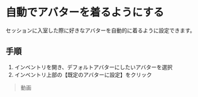 # 自動でアバターを着るようにする
セッションに入室した際に好きなアバターを自動的に着るように設定できます。
## 手順
1. インベントリを開き、デフォルトアバターにしたいアバターを選択
2. インベントリ上部の【既定のアバターに設定】をクリック
> 動画